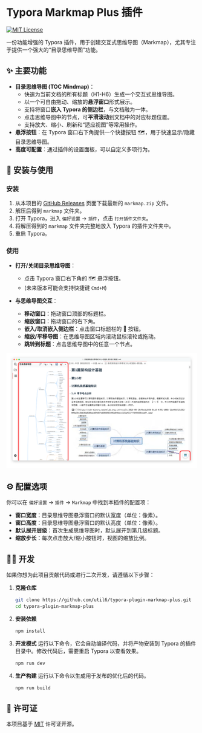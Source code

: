 # Typora Markmap Plus 插件

[![MIT License](https://img.shields.io/badge/license-MIT-blue.svg)](https://github.com/util6/typora-plugin-markmap-plus/blob/main/LICENSE.md)

一份功能增强的 Typora 插件，用于创建交互式思维导图（Markmap），尤其专注于提供一个强大的“目录思维导图”功能。

## ✨ 主要功能

- **目录思维导图 (TOC Mindmap)**：
  - 快速为当前文档的所有标题（H1-H6）生成一个交互式思维导图。
  - 以一个可自由拖动、缩放的**悬浮窗口**形式展示。
  - 支持将窗口**嵌入 Typora 的侧边栏**，与文档融为一体。
  - 点击思维导图中的节点，可**平滑滚动**到文档中的对应标题位置。
  - 支持放大、缩小、刷新和“适应视图”等常用操作。
- **悬浮按钮**：在 Typora 窗口右下角提供一个快捷按钮 🗺️，用于快速显示/隐藏目录思维导图。
- **高度可配置**：通过插件的设置面板，可以自定义多项行为。

## 🚀 安装与使用

### 安装

1. 从本项目的 [GitHub Releases](https://github.com/util6/typora-plugin-markmap-plus/releases) 页面下载最新的 `markmap.zip` 文件。
2. 解压后得到 `markmap` 文件夹。
3. 打开 Typora，进入 `偏好设置` -> `插件`，点击 `打开插件文件夹`。
4. 将解压得到的 `markmap` 文件夹完整地放入 Typora 的插件文件夹中。
5. 重启 Typora。

### 使用

- **打开/关闭目录思维导图**：

  - 点击 Typora 窗口右下角的 🗺️ 悬浮按钮。
  - (未来版本可能会支持快捷键 `Cmd+M`)
- **与思维导图交互**：

  - **移动窗口**：拖动窗口顶部的标题栏。
  - **缩放窗口**：拖动窗口的右下角。
  - **嵌入/取消嵌入侧边栏**：点击窗口标题栏的 📌 按钮。
  - **缩放/平移导图**：在思维导图区域内滚动鼠标滚轮或拖动。
  - **跳转到标题**：点击思维导图中的任意一个节点。

![typora_dir_new](docs/assets/插件预览图.png)



## ⚙️ 配置选项

你可以在 `偏好设置` -> `插件` -> `Markmap` 中找到本插件的配置项：

- **窗口宽度**：目录思维导图悬浮窗口的默认宽度（单位：像素）。
- **窗口高度**：目录思维导图悬浮窗口的默认高度（单位：像素）。
- **默认展开层级**：首次生成思维导图时，默认展开到第几级标题。
- **缩放步长**：每次点击放大/缩小按钮时，视图的缩放比例。

## 👨‍💻 开发

如果你想为此项目贡献代码或进行二次开发，请遵循以下步骤：

1. **克隆仓库**

   ```bash
   git clone https://github.com/util6/typora-plugin-markmap-plus.git
   cd typora-plugin-markmap-plus
   ```
2. **安装依赖**

   ```bash
   npm install
   ```
3. **开发模式**
   运行以下命令，它会自动编译代码，并将产物安装到 Typora 的插件目录中。修改代码后，需要重启 Typora 以查看效果。

   ```bash
   npm run dev
   ```
4. **生产构建**
   运行以下命令以生成用于发布的优化后的代码。

   ```bash
   npm run build
   ```

## 📄 许可证

本项目基于 [MIT](https://github.com/util6/typora-plugin-markmap-plus/blob/main/LICENSE.md) 许可证开源。
